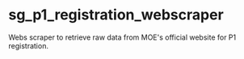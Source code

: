# sg_p1_registration_webscraper
Webs scraper to retrieve raw data from MOE's official website for P1 registration.
